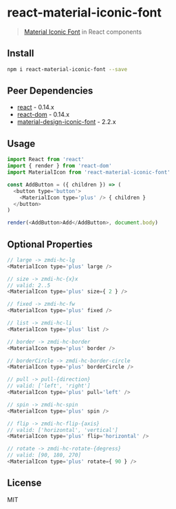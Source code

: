 # react-material-iconic-font
> [Material Iconic Font](http://zavoloklom.github.io/material-design-iconic-font) in React components

## Install
```bash
npm i react-material-iconic-font --save
```

## Peer Dependencies
- [react](https://www.npmjs.com/package/react) - 0.14.x
- [react-dom](https://www.npmjs.com/package/react) - 0.14.x
- [material-design-iconic-font](https://www.npmjs.com/package/material-design-iconic-font) - 2.2.x

## Usage
```js
import React from 'react'
import { render } from 'react-dom'
import MaterialIcon from 'react-material-iconic-font'

const AddButton = ({ children }) => (
  <button type='button'>
    <MaterialIcon type='plus' /> { children }
  </button>
)

render(<AddButton>Add</AddButton>, document.body)
```

## Optional Properties
```js
// large -> zmdi-hc-lg
<MaterialIcon type='plus' large />

// size -> zmdi-hc-{x}x
// valid: 2..5
<MaterialIcon type='plus' size={ 2 } />

// fixed -> zmdi-hc-fw
<MaterialIcon type='plus' fixed />

// list -> zmdi-hc-li
<MaterialIcon type='plus' list />

// border -> zmdi-hc-border
<MaterialIcon type='plus' border />

// borderCircle -> zmdi-hc-border-circle
<MaterialIcon type='plus' borderCircle />

// pull -> pull-{direction}
// valid: ['left', 'right']
<MaterialIcon type='plus' pull='left' />

// spin -> zmdi-hc-spin
<MaterialIcon type='plus' spin />

// flip -> zmdi-hc-flip-{axis}
// valid: ['horizontal', 'vertical']
<MaterialIcon type='plus' flip='horizontal' />

// rotate -> zmdi-hc-rotate-{degress}
// valid: [90, 180, 270]
<MaterialIcon type='plus' rotate={ 90 } />
```

## License
MIT
